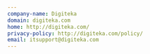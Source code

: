 ```yaml
---
company-name: Digiteka
domain: digiteka.com
home: http://digiteka.com/
privacy-policy: http://digiteka.com/policy/
email: itsupport@digiteka.com
---
```




